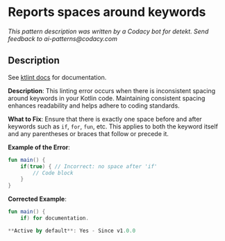 # Reports spaces around keywords

_This pattern description was written by a Codacy bot for detekt. Send feedback to ai-patterns@codacy.com_

## Description

See [ktlint docs](https://pinterest.github.io/ktlint/0.50.0/rules/standard/#keyword-spacing) for documentation.

**Description**: This linting error occurs when there is inconsistent spacing around keywords in your Kotlin code. Maintaining consistent spacing enhances readability and helps adhere to coding standards.

**What to Fix**: Ensure that there is exactly one space before and after keywords such as `if`, `for`, `fun`, etc. This applies to both the keyword itself and any parentheses or braces that follow or precede it.

**Example of the Error**:
```kotlin
fun main() {
    if(true) { // Incorrect: no space after 'if'
        // Code block
    }
}
```

**Corrected Example**:
```kotlin
fun main() {
    if) for documentation.

**Active by default**: Yes - Since v1.0.0 
